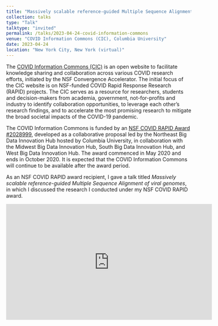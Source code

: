 ```yaml
---
title: "Massively scalable reference-guided Multiple Sequence Alignment of viral genomes"
collection: talks
type: "Talk"
talktype: "invited"
permalink: /talks/2023-04-24-covid-information-commons
venue: "COVID Information Commons (CIC), Columbia University"
date: 2023-04-24
location: "New York City, New York (virtual)"
---
```


The <a href="https://covidinfocommons.datascience.columbia.edu/" target="_blank">COVID Information Commons (CIC)</a> is an open website to facilitate knowledge sharing and collaboration across various COVID research efforts, initiated by the NSF Convergence Accelerator. The initial focus of the CIC website is on NSF-funded COVID Rapid Response Research (RAPID) projects. The CIC serves as a resource for researchers, students and decision-makers from academia, government, not-for-profits and industry to identify collaboration opportunities, to leverage each other’s research findings, and to accelerate the most promising research to mitigate the broad societal impacts of the COVID-19 pandemic.

The COVID Information Commons is funded by an <a href="https://www.nsf.gov/awardsearch/showAward?AWD_ID=2028999" target="_blank">NSF COVID RAPID Award #2028999</a>, developed as a collaborative proposal led by the Northeast Big Data Innovation Hub hosted by Columbia University, in collaboration with the Midwest Big Data Innovation Hub, South Big Data Innovation Hub, and West Big Data Innovation Hub. The award commenced in May 2020 and ends in October 2020. It is expected that the COVID Information Commons will continue to be available after the award period.

As an NSF COVID RAPID award recipient, I gave a talk titled <i>Massively scalable reference-guided Multiple Sequence Alignment of viral genomes</i>, in which I discussed the research I conducted under my NSF COVID RAPID award.

<iframe width="560" height="315" src="https://www.youtube.com/embed/3B59NtnJHrE" title="YouTube video player" frameborder="0" allow="accelerometer; autoplay; clipboard-write; encrypted-media; gyroscope; picture-in-picture" allowfullscreen></iframe>
